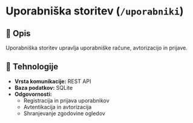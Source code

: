 # Uporabniška storitev (`/uporabniki`)

## 📌 Opis
Uporabniška storitev upravlja uporabniške račune, avtorizacijo in prijave.

## 🔗 Tehnologije
- **Vrsta komunikacije:** REST API
- **Baza podatkov:** SQLite
- **Odgovornosti:**
  - Registracija in prijava uporabnikov
  - Avtentikacija in avtorizacija
  - Shranjevanje zgodovine ogledov